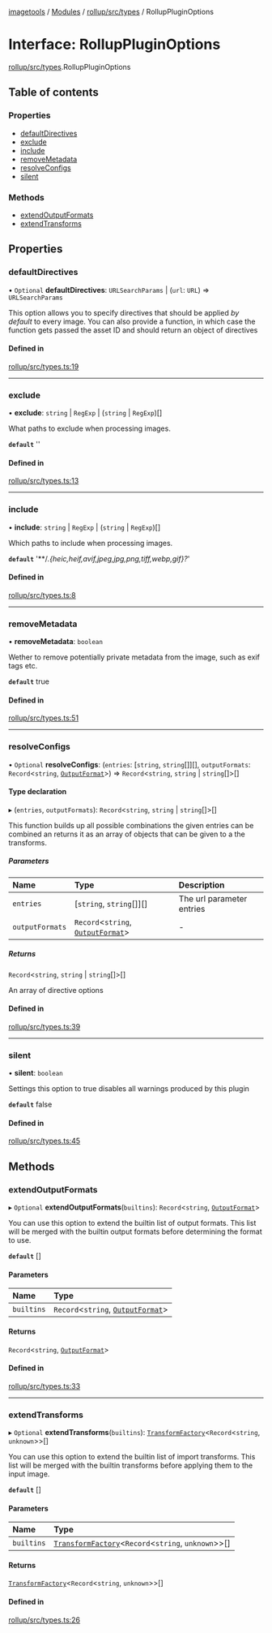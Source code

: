 [imagetools](../README.md) / [Modules](../modules.md) / [rollup/src/types](../modules/rollup_src_types.md) / RollupPluginOptions

# Interface: RollupPluginOptions

[rollup/src/types](../modules/rollup_src_types.md).RollupPluginOptions

## Table of contents

### Properties

- [defaultDirectives](rollup_src_types.RollupPluginOptions.md#defaultdirectives)
- [exclude](rollup_src_types.RollupPluginOptions.md#exclude)
- [include](rollup_src_types.RollupPluginOptions.md#include)
- [removeMetadata](rollup_src_types.RollupPluginOptions.md#removemetadata)
- [resolveConfigs](rollup_src_types.RollupPluginOptions.md#resolveconfigs)
- [silent](rollup_src_types.RollupPluginOptions.md#silent)

### Methods

- [extendOutputFormats](rollup_src_types.RollupPluginOptions.md#extendoutputformats)
- [extendTransforms](rollup_src_types.RollupPluginOptions.md#extendtransforms)

## Properties

### defaultDirectives

• `Optional` **defaultDirectives**: `URLSearchParams` \| (`url`: `URL`) => `URLSearchParams`

This option allows you to specify directives that should be applied _by default_ to every image.
You can also provide a function, in which case the function gets passed the asset ID and should return an object of directives

#### Defined in

[rollup/src/types.ts:19](https://github.com/JonasKruckenberg/imagetools/blob/edbc774/packages/rollup/src/types.ts#L19)

___

### exclude

• **exclude**: `string` \| `RegExp` \| (`string` \| `RegExp`)[]

What paths to exclude when processing images.

**`default`** ''

#### Defined in

[rollup/src/types.ts:13](https://github.com/JonasKruckenberg/imagetools/blob/edbc774/packages/rollup/src/types.ts#L13)

___

### include

• **include**: `string` \| `RegExp` \| (`string` \| `RegExp`)[]

Which paths to include when processing images.

**`default`** '**\/*.{heic,heif,avif,jpeg,jpg,png,tiff,webp,gif}?*'

#### Defined in

[rollup/src/types.ts:8](https://github.com/JonasKruckenberg/imagetools/blob/edbc774/packages/rollup/src/types.ts#L8)

___

### removeMetadata

• **removeMetadata**: `boolean`

Wether to remove potentially private metadata from the image, such as exif tags etc.

**`default`** true

#### Defined in

[rollup/src/types.ts:51](https://github.com/JonasKruckenberg/imagetools/blob/edbc774/packages/rollup/src/types.ts#L51)

___

### resolveConfigs

• `Optional` **resolveConfigs**: (`entries`: [`string`, `string`[]][], `outputFormats`: `Record`<`string`, [`OutputFormat`](../modules/core_src.md#outputformat)\>) => `Record`<`string`, `string` \| `string`[]\>[]

#### Type declaration

▸ (`entries`, `outputFormats`): `Record`<`string`, `string` \| `string`[]\>[]

This function builds up all possible combinations the given entries can be combined
an returns it as an array of objects that can be given to a the transforms.

##### Parameters

| Name | Type | Description |
| :------ | :------ | :------ |
| `entries` | [`string`, `string`[]][] | The url parameter entries |
| `outputFormats` | `Record`<`string`, [`OutputFormat`](../modules/core_src.md#outputformat)\> | - |

##### Returns

`Record`<`string`, `string` \| `string`[]\>[]

An array of directive options

#### Defined in

[rollup/src/types.ts:39](https://github.com/JonasKruckenberg/imagetools/blob/edbc774/packages/rollup/src/types.ts#L39)

___

### silent

• **silent**: `boolean`

Settings this option to true disables all warnings produced by this plugin

**`default`** false

#### Defined in

[rollup/src/types.ts:45](https://github.com/JonasKruckenberg/imagetools/blob/edbc774/packages/rollup/src/types.ts#L45)

## Methods

### extendOutputFormats

▸ `Optional` **extendOutputFormats**(`builtins`): `Record`<`string`, [`OutputFormat`](../modules/core_src.md#outputformat)\>

You can use this option to extend the builtin list of output formats.
This list will be merged with the builtin output formats before determining the format to use.

**`default`** []

#### Parameters

| Name | Type |
| :------ | :------ |
| `builtins` | `Record`<`string`, [`OutputFormat`](../modules/core_src.md#outputformat)\> |

#### Returns

`Record`<`string`, [`OutputFormat`](../modules/core_src.md#outputformat)\>

#### Defined in

[rollup/src/types.ts:33](https://github.com/JonasKruckenberg/imagetools/blob/edbc774/packages/rollup/src/types.ts#L33)

___

### extendTransforms

▸ `Optional` **extendTransforms**(`builtins`): [`TransformFactory`](../modules/core_src.md#transformfactory)<`Record`<`string`, `unknown`\>\>[]

You can use this option to extend the builtin list of import transforms.
This list will be merged with the builtin transforms before applying them to the input image.

**`default`** []

#### Parameters

| Name | Type |
| :------ | :------ |
| `builtins` | [`TransformFactory`](../modules/core_src.md#transformfactory)<`Record`<`string`, `unknown`\>\>[] |

#### Returns

[`TransformFactory`](../modules/core_src.md#transformfactory)<`Record`<`string`, `unknown`\>\>[]

#### Defined in

[rollup/src/types.ts:26](https://github.com/JonasKruckenberg/imagetools/blob/edbc774/packages/rollup/src/types.ts#L26)
